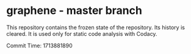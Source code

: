 # graphene - master branch

This repository contains the frozen state of the repository.
Its history is cleared. It is used only for static code
analysis with Codacy.

Commit Time: 1713881890